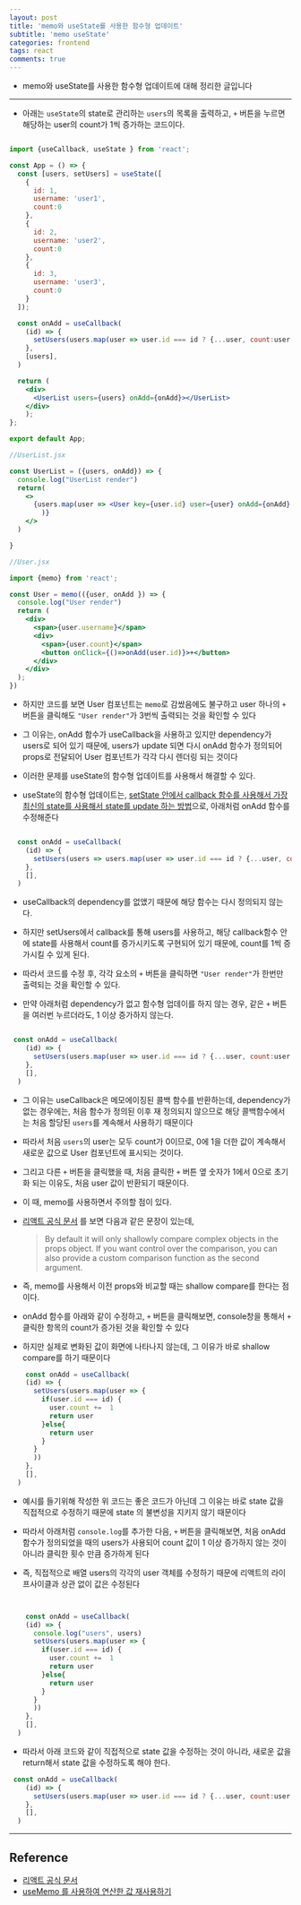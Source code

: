 ```yaml
---
layout: post
title: 'memo와 useState를 사용한 함수형 업데이트'
subtitle: 'memo useState'
categories: frontend
tags: react
comments: true
---
```


- memo와 useState를 사용한 함수형 업데이트에 대해 정리한 글입니다 

---

- 아래는 `useState`의 state로 관리하는 `users`의 목록을 출력하고, `+` 버튼을 누르면 해당하는 user의 count가 1씩 증가하는 코드이다.

```jsx

import {useCallback, useState } from 'react';

const App = () => {
  const [users, setUsers] = useState([
    {
      id: 1,
      username: 'user1',
      count:0
    },
    {
      id: 2,
      username: 'user2',
      count:0
    },
    {
      id: 3,
      username: 'user3',
      count:0
    }
  ]);

  const onAdd = useCallback(
    (id) => {
      setUsers(users.map(user => user.id === id ? {...user, count:user.count+1} : user))
    },
    [users],
  )

  return (
    <div>
      <UserList users={users} onAdd={onAdd}></UserList>
    </div>
    );
};

export default App;


```

```jsx
//UserList.jsx

const UserList = ({users, onAdd}) => {
  console.log("UserList render")
  return(
    <>      
      {users.map(user => <User key={user.id} user={user} onAdd={onAdd} ></User>
        )}
    </>
  )

}

```

```jsx
//User.jsx

import {memo} from 'react';

const User = memo(({user, onAdd }) => {
  console.log("User render")
  return (
    <div>
      <span>{user.username}</span>
      <div>
        <span>{user.count}</span>
        <button onClick={()=>onAdd(user.id)}>+</button>
      </div>
    </div>
  );
})

```

- 하지만 코드를 보면 User 컴포넌트는 `memo`로 감쌌음에도 불구하고 user 하나의 `+` 버튼을 클릭해도 `"User render"`가 3번씩 출력되는 것을 확인할 수 있다

- 그 이유는, onAdd 함수가 useCallback을 사용하고 있지만 dependency가 users로 되어 있기 때문에, users가 update 되면 다시 onAdd 함수가 정의되어 props로 전달되어 User 컴포넌트가 각각 다시 렌더링 되는 것이다 

- 이러한 문제를 useState의 함수형 업데이트를 사용해서 해결할 수 있다.

- useState의 함수형 업데이트는, [setState 안에서 callback 함수를 사용해서 가장 최신의 state를 사용해서 state를 update 하는 방법](https://dkmqflx.github.io/frontend/2021/01/23/react-setstate/)으로, 아래처럼 onAdd 함수를 수정해준다

```jsx

  const onAdd = useCallback(
    (id) => {
      setUsers(users => users.map(user => user.id === id ? {...user, count:user.count+1} : user))
    },
    [],
  )

```

- useCallback의 dependency를 없앴기 때문에 해당 함수는 다시 정의되지 않는다.

- 하지만 setUsers에서 callback를 통해 users를 사용하고, 해당 callback함수 안에 state를 사용해서 count를 증가시키도록 구현되어 있기 때문에, count를 1씩 증가시킬 수 있게 된다.

- 따라서 코드를 수정 후, 각각 요소의 `+` 버튼을 클릭하면  `"User render"`가 한번만 출력되는 것을 확인할 수 있다.

- 만약 아래처럼 dependency가 없고 함수형 업데이를 하지 않는 경우, 같은  `+` 버튼을 여러번 누르더라도, 1 이상 증가하지 않는다.

```jsx

 const onAdd = useCallback(
    (id) => {
      setUsers(users.map(user => user.id === id ? {...user, count:user.count+1} : user))
    },
    [],
  )

```

- 그 이유는 useCallback은 메모에이징된 콜백 함수를 반환하는데, dependency가 없는 경우에는, 처음 함수가 정의된 이후 재 정의되지 않으므로 해당 콜백함수에서는 처음 할당된 `users`를 계속해서 사용하기 때문이다

- 따라서 처음 `users`의 user는 모두 count가 0이므로, 0에 1을 더한 값이 계속해서 새로운 값으로 User 컴포넌트에 표시되는 것이다.

- 그리고 다른  `+` 버튼을 클릭했을 때, 처음 클릭한 `+` 버튼 옆 숫자가 1에서 0으로 초기화 되는 이유도, 처음 user 값이 반환되기 때문이다.

- 이 때, memo를 사용하면서 주의할 점이 있다.

- [리액트 공식 문서](https://reactjs.org/docs/react-api.html#reactmemo) 를 보면 다음과 같은 문장이 있는데, 

  <blockquote>
    By default it will only shallowly compare complex objects in the props object. If you want control over the comparison, you can also provide a custom comparison function as the second argument.
  </blockquote>

- 즉, memo를 사용해서 이전 props와 비교할 때는 shallow compare를 한다는 점이다.

- onAdd 함수를 아래와 같이 수정하고, `+` 버튼을 클릭해보면, console창을 통해서 `+` 클릭한 항목의 count가 증가된 것을 확인할 수 있다 

- 하지만 실제로 변화된 값이 화면에 나타나지 않는데, 그 이유가 바로 shallow compare를 하기 때문이다


```jsx
    const onAdd = useCallback(
    (id) => {
      setUsers(users.map(user => {
        if(user.id === id) {
          user.count +=  1
          return user
        }else{
          return user
        }
      } 
      ))
    },
    [],
  )

```

- 예시를 들기위해 작성한 위 코드는 좋은 코드가 아닌데 그 이유는 바로 state 값을 직접적으로 수정하기 때문에 state 의 불변성을 지키지 않기 때문이다

- 따라서 아래처럼 `console.log`를 추가한 다음, `+` 버튼을 클릭해보면, 처음 onAdd 함수가 정의되었을 때의 users가 사용되어 count 값이 1 이상 증가하지 않는 것이아니라 클릭한 횟수 만큼 증가하게 된다

- 즉, 직접적으로  배열 users의 각각의 user 객체를 수정하기 때문에 리액트의 라이프사이클과 상관 없이 값은 수정된다


```jsx


    const onAdd = useCallback(
    (id) => {
      console.log("users", users)
      setUsers(users.map(user => {
        if(user.id === id) {
          user.count +=  1
          return user
        }else{
          return user
        }
      } 
      ))
    },
    [],
  )

```

- 따라서 아래 코드와 같이 직접적으로 state 값을 수정하는 것이 아니라, 새로운 값을 return해서 state 값을 수정하도록 해야 한다.


```jsx
 const onAdd = useCallback(
    (id) => {
      setUsers(users.map(user => user.id === id ? {...user, count:user.count+1} : user))
    },
    [],
  )

```
---

## Reference

- [리액트 공식 문서](https://reactjs.org/docs/react-api.html#reactmemo)
- [useMemo 를 사용하여 연산한 값 재사용하기](https://react.vlpt.us/basic/17-useMemo.html)